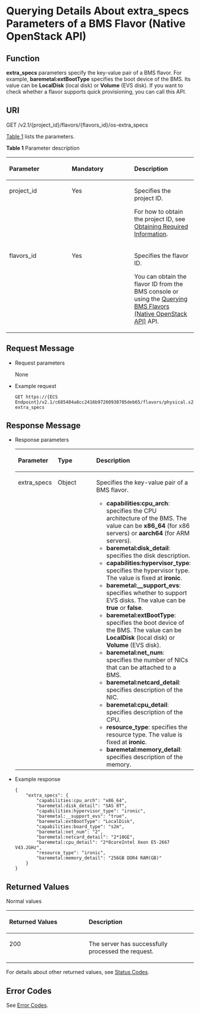 # Querying Details About extra\_specs Parameters of a BMS Flavor \(Native OpenStack API\)<a name="EN-US_TOPIC_0114885743"></a>

## Function<a name="section62221755111516"></a>

**extra\_specs**  parameters specify the key-value pair of a BMS flavor. For example,  **baremetal:extBootType**  specifies the boot device of the BMS. Its value can be  **LocalDisk**  \(local disk\) or  **Volume**  \(EVS disk\). If you want to check whether a flavor supports quick provisioning, you can call this API.

## URI<a name="section116617920169"></a>

GET /v2.1/\{project\_id\}/flavors/\{flavors\_id\}/os-extra\_specs

[Table 1](#table955744812451)  lists the parameters.

**Table  1**  Parameter description

<a name="table955744812451"></a>
<table><thead align="left"><tr id="row1155794814454"><th class="cellrowborder" valign="top" width="33.33333333333333%" id="mcps1.2.4.1.1"><p id="en-us_topic_0057973064_p26298136"><a name="en-us_topic_0057973064_p26298136"></a><a name="en-us_topic_0057973064_p26298136"></a>Parameter</p>
</th>
<th class="cellrowborder" valign="top" width="33.33333333333333%" id="mcps1.2.4.1.2"><p id="en-us_topic_0057973064_p49774232"><a name="en-us_topic_0057973064_p49774232"></a><a name="en-us_topic_0057973064_p49774232"></a>Mandatory</p>
</th>
<th class="cellrowborder" valign="top" width="33.33333333333333%" id="mcps1.2.4.1.3"><p id="en-us_topic_0057973064_p5180964"><a name="en-us_topic_0057973064_p5180964"></a><a name="en-us_topic_0057973064_p5180964"></a>Description</p>
</th>
</tr>
</thead>
<tbody><tr id="row13559114874517"><td class="cellrowborder" valign="top" width="33.33333333333333%" headers="mcps1.2.4.1.1 "><p id="en-us_topic_0057973064_p35224963"><a name="en-us_topic_0057973064_p35224963"></a><a name="en-us_topic_0057973064_p35224963"></a>project_id</p>
</td>
<td class="cellrowborder" valign="top" width="33.33333333333333%" headers="mcps1.2.4.1.2 "><p id="en-us_topic_0057973064_p34649765"><a name="en-us_topic_0057973064_p34649765"></a><a name="en-us_topic_0057973064_p34649765"></a>Yes</p>
</td>
<td class="cellrowborder" valign="top" width="33.33333333333333%" headers="mcps1.2.4.1.3 "><p id="en-us_topic_0057973064_p55167604"><a name="en-us_topic_0057973064_p55167604"></a><a name="en-us_topic_0057973064_p55167604"></a>Specifies the project ID.</p>
<p id="p9141450142010"><a name="p9141450142010"></a><a name="p9141450142010"></a>For how to obtain the project ID, see <a href="https://docs.otc.t-systems.com/en-us/api/apiug/apig-en-api-180328009.html" target="_blank" rel="noopener noreferrer">Obtaining Required Information</a>.</p>
</td>
</tr>
<tr id="row255944854514"><td class="cellrowborder" valign="top" width="33.33333333333333%" headers="mcps1.2.4.1.1 "><p id="en-us_topic_0057973064_p18974100"><a name="en-us_topic_0057973064_p18974100"></a><a name="en-us_topic_0057973064_p18974100"></a>flavors_id</p>
</td>
<td class="cellrowborder" valign="top" width="33.33333333333333%" headers="mcps1.2.4.1.2 "><p id="en-us_topic_0057973064_p60507121"><a name="en-us_topic_0057973064_p60507121"></a><a name="en-us_topic_0057973064_p60507121"></a>Yes</p>
</td>
<td class="cellrowborder" valign="top" width="33.33333333333333%" headers="mcps1.2.4.1.3 "><p id="en-us_topic_0057973064_p2129750"><a name="en-us_topic_0057973064_p2129750"></a><a name="en-us_topic_0057973064_p2129750"></a>Specifies the flavor ID.</p>
<p id="p1461914516495"><a name="p1461914516495"></a><a name="p1461914516495"></a>You can obtain the flavor ID from the <span id="en-us_topic_0053158674_text374914110111"><a name="en-us_topic_0053158674_text374914110111"></a><a name="en-us_topic_0053158674_text374914110111"></a>BMS</span><span id="en-us_topic_0053158674_text1749131818"><a name="en-us_topic_0053158674_text1749131818"></a><a name="en-us_topic_0053158674_text1749131818"></a></span> console or using the <a href="querying-bms-flavors-(native-openstack-api).md">Querying BMS Flavors (Native OpenStack API)</a> API.</p>
</td>
</tr>
</tbody>
</table>

## Request Message<a name="section1517812126172"></a>

-   Request parameters

    None

-   Example request

    ```
    GET https://{ECS Endpoint}/v2.1/c685484a8cc2416b97260938705deb65/flavors/physical.s2.medium/os-extra_specs
    ```


## Response Message<a name="section3899184185"></a>

-   Response parameters

    <a name="en-us_topic_0057973064_table28168569"></a>
    <table><thead align="left"><tr id="en-us_topic_0057973064_row26406300"><th class="cellrowborder" valign="top" width="21.95%" id="mcps1.1.4.1.1"><p id="p59978491115233"><a name="p59978491115233"></a><a name="p59978491115233"></a>Parameter</p>
    </th>
    <th class="cellrowborder" valign="top" width="21.95%" id="mcps1.1.4.1.2"><p id="p26419641115233"><a name="p26419641115233"></a><a name="p26419641115233"></a>Type</p>
    </th>
    <th class="cellrowborder" valign="top" width="56.10000000000001%" id="mcps1.1.4.1.3"><p id="p64181866115233"><a name="p64181866115233"></a><a name="p64181866115233"></a>Description</p>
    </th>
    </tr>
    </thead>
    <tbody><tr id="en-us_topic_0057973064_row46433444"><td class="cellrowborder" valign="top" width="21.95%" headers="mcps1.1.4.1.1 "><p id="en-us_topic_0057973064_p3012613"><a name="en-us_topic_0057973064_p3012613"></a><a name="en-us_topic_0057973064_p3012613"></a>extra_specs</p>
    </td>
    <td class="cellrowborder" valign="top" width="21.95%" headers="mcps1.1.4.1.2 "><p id="en-us_topic_0057973064_p42695066"><a name="en-us_topic_0057973064_p42695066"></a><a name="en-us_topic_0057973064_p42695066"></a>Object</p>
    </td>
    <td class="cellrowborder" valign="top" width="56.10000000000001%" headers="mcps1.1.4.1.3 "><p id="en-us_topic_0057973064_p9931138"><a name="en-us_topic_0057973064_p9931138"></a><a name="en-us_topic_0057973064_p9931138"></a>Specifies the key-value pair of a <span id="text6300153138"><a name="text6300153138"></a><a name="text6300153138"></a>BMS</span><span id="text13005314316"><a name="text13005314316"></a><a name="text13005314316"></a></span> flavor.</p>
    <a name="ul6746628171115"></a><a name="ul6746628171115"></a><ul id="ul6746628171115"><li><strong id="b1834750114010"><a name="b1834750114010"></a><a name="b1834750114010"></a>capabilities:cpu_arch</strong>: specifies the CPU architecture of the <span id="text46223511313"><a name="text46223511313"></a><a name="text46223511313"></a>BMS</span><span id="text3622651316"><a name="text3622651316"></a><a name="text3622651316"></a></span>. The value can be <strong id="b13963733154212"><a name="b13963733154212"></a><a name="b13963733154212"></a>x86_64</strong> (for x86 servers) or <strong id="b1622965574218"><a name="b1622965574218"></a><a name="b1622965574218"></a>aarch64</strong> (for ARM servers).</li><li><strong id="b15196639576"><a name="b15196639576"></a><a name="b15196639576"></a>baremetal:disk_detail</strong>: specifies the disk description.</li><li><strong id="b11843105618712"><a name="b11843105618712"></a><a name="b11843105618712"></a>capabilities:hypervisor_type</strong>: specifies the hypervisor type. The value is fixed at <strong id="b191615141280"><a name="b191615141280"></a><a name="b191615141280"></a>ironic</strong>.</li><li><strong id="b123992302081"><a name="b123992302081"></a><a name="b123992302081"></a>baremetal:__support_evs</strong>: specifies whether to support EVS disks. The value can be <strong id="b208618517912"><a name="b208618517912"></a><a name="b208618517912"></a>true</strong> or <strong id="b494067494"><a name="b494067494"></a><a name="b494067494"></a>false</strong>.</li><li><strong id="b1826411507919"><a name="b1826411507919"></a><a name="b1826411507919"></a>baremetal:extBootType</strong>: specifies the boot device of the <span id="text193781491131"><a name="text193781491131"></a><a name="text193781491131"></a>BMS</span><span id="text1037816914313"><a name="text1037816914313"></a><a name="text1037816914313"></a></span>. The value can be <strong id="b964584291014"><a name="b964584291014"></a><a name="b964584291014"></a>LocalDisk</strong> (local disk) or <strong id="b381702512106"><a name="b381702512106"></a><a name="b381702512106"></a>Volume</strong> (EVS disk).</li><li><strong id="b20941920111018"><a name="b20941920111018"></a><a name="b20941920111018"></a>baremetal:net_num</strong>: specifies the number of NICs that can be attached to a <span id="text105681112318"><a name="text105681112318"></a><a name="text105681112318"></a>BMS</span><span id="text9568811236"><a name="text9568811236"></a><a name="text9568811236"></a></span>.</li><li><strong id="b553105913112"><a name="b553105913112"></a><a name="b553105913112"></a>baremetal:netcard_detail</strong>: specifies description of the NIC.</li><li><strong id="b65187165126"><a name="b65187165126"></a><a name="b65187165126"></a>baremetal:cpu_detail</strong>: specifies description of the CPU.</li><li><strong id="b4232103119127"><a name="b4232103119127"></a><a name="b4232103119127"></a>resource_type</strong>: specifies the resource type. The value is fixed at <strong id="b137541842141220"><a name="b137541842141220"></a><a name="b137541842141220"></a>ironic</strong>.</li><li><strong id="b8760174821217"><a name="b8760174821217"></a><a name="b8760174821217"></a>baremetal:memory_detail</strong>: specifies description of the memory.</li></ul>
    </td>
    </tr>
    </tbody>
    </table>


-   Example response

    ```
    {
        "extra_specs": {
            "capabilities:cpu_arch": "x86_64",
            "baremetal:disk_detail": "SAS 8T",
            "capabilities:hypervisor_type": "ironic",
            "baremetal:__support_evs": "true",
            "baremetal:extBootType": "LocalDisk",
            "capabilities:board_type": "s2m",
            "baremetal:net_num": "2",
            "baremetal:netcard_detail": "2*10GE",
            "baremetal:cpu_detail": "2*8coreIntel Xeon E5-2667 V43.2GHz",
            "resource_type": "ironic",
            "baremetal:memory_detail": "256GB DDR4 RAM(GB)"
        }
    }
    ```


## Returned Values<a name="section7610951"></a>

Normal values

<a name="en-us_topic_0106040941_table753804619176"></a>
<table><thead align="left"><tr id="en-us_topic_0106040941_row10735134615172"><th class="cellrowborder" valign="top" width="42.42%" id="mcps1.1.3.1.1"><p id="en-us_topic_0106040941_p19735204616177"><a name="en-us_topic_0106040941_p19735204616177"></a><a name="en-us_topic_0106040941_p19735204616177"></a>Returned Values</p>
</th>
<th class="cellrowborder" valign="top" width="57.58%" id="mcps1.1.3.1.2"><p id="en-us_topic_0106040941_p207355465176"><a name="en-us_topic_0106040941_p207355465176"></a><a name="en-us_topic_0106040941_p207355465176"></a>Description</p>
</th>
</tr>
</thead>
<tbody><tr id="en-us_topic_0106040941_row1473514621713"><td class="cellrowborder" valign="top" width="42.42%" headers="mcps1.1.3.1.1 "><p id="en-us_topic_0106040941_p13735144611178"><a name="en-us_topic_0106040941_p13735144611178"></a><a name="en-us_topic_0106040941_p13735144611178"></a>200</p>
</td>
<td class="cellrowborder" valign="top" width="57.58%" headers="mcps1.1.3.1.2 "><p id="en-us_topic_0106040941_p207351246161711"><a name="en-us_topic_0106040941_p207351246161711"></a><a name="en-us_topic_0106040941_p207351246161711"></a>The server has successfully processed the request.</p>
</td>
</tr>
</tbody>
</table>

For details about other returned values, see  [Status Codes](status-codes.md).

## Error Codes<a name="section14752650154917"></a>

See  [Error Codes](error-codes.md).

